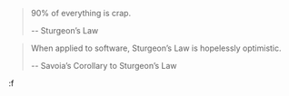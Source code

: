 > 90% of everything is crap.
> 
> -- Sturgeon’s Law


> When applied to software, Sturgeon’s Law is hopelessly optimistic.
>
> -- Savoia’s Corollary to Sturgeon’s Law<br/>

:f

